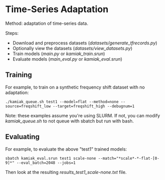 # Time-Series Adaptation

Method: adaptation of time-series data.

Steps:

- Download and preprocess datasets (*datasets/generate_tfrecords.py*)
- Optionally view the datasets (*datasets/view_datasets.py*)
- Train models (*main.py* or *kamiak_train.srun*)
- Evaluate models (*main_eval.py* or *kamiak_eval.srun*)

## Training
For example, to train on a synthetic frequency shift dataset with no adaptation:

    ./kamiak_queue.sh test1 --model=flat --method=none --source=freqshift_low --target=freqshift_high --debugnum=1

Note: these examples assume you're using SLURM. If not, you can modify *kamiak_queue.sh* to not queue with sbatch but run with bash.

## Evaluating
For example, to evaluate the above "test1" trained models:

    sbatch kamiak_eval.srun test1 scale-none --match="*scale*-*-flat-[0-9]*" --eval_batch=2048 --jobs=1

Then look at the resulting *results_test1_scale-none.txt* file.
